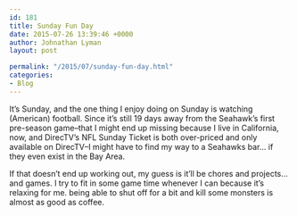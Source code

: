 ```yaml
---
id: 181
title: Sunday Fun Day
date: 2015-07-26 13:39:46 +0000
author: Johnathan Lyman
layout: post

permalink: "/2015/07/sunday-fun-day.html"
categories:
- Blog
---
```

It’s Sunday, and the one thing I enjoy doing on Sunday is watching (American) football. Since it’s still 19 days away from the Seahawk’s first pre-season game–that I might end up missing because I live in California, now, and DirecTV’s NFL Sunday Ticket is both over-priced and only available on DirecTV–I might have to find my way to a Seahawks bar… if they even exist in the Bay Area.

If that doesn’t end up working out, my guess is it’ll be chores and projects… and games. I try to fit in some game time whenever I can because it’s relaxing for me. being able to shut off for a bit and kill some monsters is almost as good as coffee.